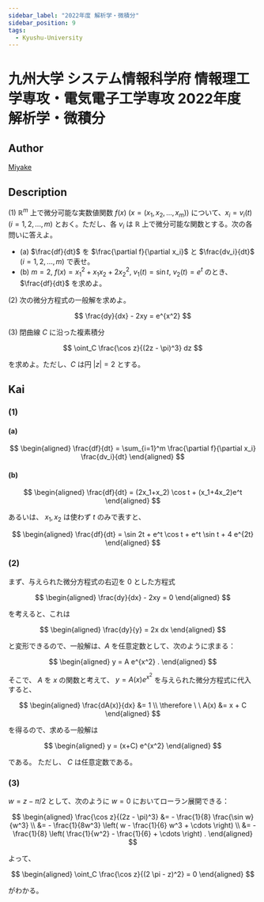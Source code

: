 ```yaml
---
sidebar_label: "2022年度 解析学・微積分"
sidebar_position: 9
tags:
  - Kyushu-University
---
```

# 九州大学 システム情報科学府 情報理工学専攻・電気電子工学専攻 2022年度 解析学・微積分

## **Author**
[Miyake](https://miyake.github.io/exams/index.html)

## **Description**
(1) $\mathbb{R}^m$ 上で微分可能な実数値関数 $f(x)$ $(x = (x_1, x_2, ..., x_m))$ について、$x_i = v_i(t)$ $(i = 1, 2, ..., m)$ とおく。ただし、各 $v_i$ は $\mathbb{R}$ 上で微分可能な関数とする。次の各問いに答えよ。

- (a) $\frac{df}{dt}$ を $\frac{\partial f}{\partial x_i}$ と $\frac{dv_i}{dt}$ $(i = 1, 2, ..., m)$ で表せ。
- (b) $m = 2$, $f(x) = x_1^2 + x_1x_2 + 2x_2^2$, $v_1(t) = \sin t$, $v_2(t) = e^t$ のとき、$\frac{df}{dt}$ を求めよ。

(2) 次の微分方程式の一般解を求めよ。  

$$
   \frac{dy}{dx} - 2xy = e^{x^2}
$$

(3) 閉曲線 $C$ に沿った複素積分  

$$
   \oint_C \frac{\cos z}{(2z - \pi)^3} dz
$$

を求めよ。ただし、$C$ は円 $|z| = 2$ とする。


## **Kai**
### (1)
#### (a)

$$
  \begin{aligned}
  \frac{df}{dt}
  = \sum_{i=1}^m \frac{\partial f}{\partial x_i} \frac{dv_i}{dt}
  \end{aligned}
$$

#### (b)

$$
  \begin{aligned}
  \frac{df}{dt}
  = (2x_1+x_2) \cos t + (x_1+4x_2)e^t
  \end{aligned}
$$

あるいは、 $x_1, x_2$ は使わず $t$ のみで表すと、

$$
  \begin{aligned}
  \frac{df}{dt}
  = \sin 2t + e^t \cos t + e^t \sin t + 4 e^{2t}
  \end{aligned}
$$

### (2)
まず、与えられた微分方程式の右辺を $0$ とした方程式

$$
  \begin{aligned}
  \frac{dy}{dx} - 2xy = 0
  \end{aligned}
$$

を考えると、これは

$$
  \begin{aligned}
  \frac{dy}{y} = 2x dx
  \end{aligned}
$$

と変形できるので、一般解は、$A$ を任意定数として、次のように求まる：

$$
  \begin{aligned}
  y = A e^{x^2}
  .
  \end{aligned}
$$

そこで、 $A$ を $x$ の関数と考えて、
$y = A(x)e^{x^2}$ を与えられた微分方程式に代入すると、

$$
  \begin{aligned}
  \frac{dA(x)}{dx} &= 1
  \\
  \therefore \ \ 
  A(x) &= x + C
  \end{aligned}
$$

を得るので、求める一般解は

$$
  \begin{aligned}
  y = (x+C) e^{x^2}
  \end{aligned}
$$

である。
ただし、 $C$ は任意定数である。

### (3)
$w=z-\pi/2$ として、次のように $w=0$ においてローラン展開できる：

$$
  \begin{aligned}
  \frac{\cos z}{(2z - \pi)^3}
  &= - \frac{1}{8} \frac{\sin w}{w^3}
  \\
  &= - \frac{1}{8w^3} \left( w - \frac{1}{6} w^3 + \cdots \right)
  \\
  &= - \frac{1}{8} \left( \frac{1}{w^2} - \frac{1}{6} + \cdots \right)
  .
  \end{aligned}
$$

よって、

$$
  \begin{aligned}
  \oint_C \frac{\cos z}{(2 \pi - z)^2} = 0
  \end{aligned}
$$

がわかる。